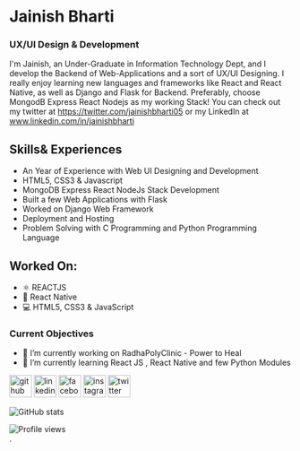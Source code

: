 # Jainish Bharti
### UX/UI Design & Development 

I'm Jainish, an Under-Graduate in Information Technology Dept, and I develop the Backend of Web-Applications and a sort of UX/UI Designing. I really enjoy learning new languages and frameworks like React and React Native, as well as Django and Flask for Backend. Preferably, choose MongodB Express React Nodejs as my working Stack! You can check out my twitter at https://twitter.com/jainishbharti05 or my LinkedIn at www.linkedin.com/in/jainishbharti


## Skills& Experiences
- An Year of Experience with Web UI Designing and Development
- HTML5, CSS3 & Javascript
- MongoDB Express React NodeJs Stack Development
- Built a few Web Applications with Flask
- Worked on Django Web Framework
- Deployment and Hosting
- Problem Solving with C Programming and Python Programming Language

## Worked On: 
- ⚛ REACTJS
- 📲 React Native
- 💻 HTML5, CSS3 & JavaScript

### Current Objectives
- 🔭 I’m currently working on RadhaPolyClinic - Power to Heal 
- 🌱 I’m currently learning React JS , React Native and few Python Modules


[<img src='https://cdn.jsdelivr.net/npm/simple-icons@3.0.1/icons/github.svg' alt='github' height='40'>](https://github.com/jainishbharti05)  [<img src='https://cdn.jsdelivr.net/npm/simple-icons@3.0.1/icons/linkedin.svg' alt='linkedin' height='40'>](https://www.linkedin.com/in/jainishbharti/)  [<img src='https://cdn.jsdelivr.net/npm/simple-icons@3.0.1/icons/facebook.svg' alt='facebook' height='40'>](https://www.facebook.com/jainish.bharti)  [<img src='https://cdn.jsdelivr.net/npm/simple-icons@3.0.1/icons/instagram.svg' alt='instagram' height='40'>](https://www.instagram.com/jainish_thinks/)  [<img src='https://cdn.jsdelivr.net/npm/simple-icons@3.0.1/icons/twitter.svg' alt='twitter' height='40'>](https://twitter.com/jainishharti05)  

![GitHub stats](https://github-readme-stats.vercel.app/api?username=jainishbharti05&theme=radical&show_icons=true)  

![Profile views](https://gpvc.arturio.dev/jainishbharti05)  
. 





